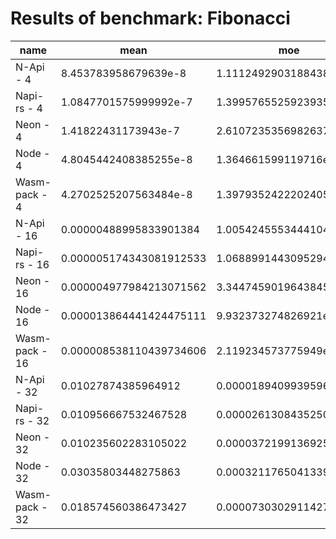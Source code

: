 # Results of benchmark: Fibonacci

|name|mean|moe|
|----|----|----|
|N-Api - 4|8.453783958679639e-8|1.1112492903188438e-9|
|Napi-rs - 4|1.0847701575999992e-7|1.3995765525923935e-9|
|Neon - 4|1.41822431173943e-7|2.6107235356982637e-9|
|Node - 4|4.8045442408385255e-8|1.364661599119716e-10|
|Wasm-pack - 4|4.2702525207563484e-8|1.3979352422202405e-10|
|N-Api - 16|0.00000488995833901384|1.0054245553444104e-8|
|Napi-rs - 16|0.000005174343081912533|1.0688991443095294e-8|
|Neon - 16|0.000004977984213071562|3.3447459019643845e-8|
|Node - 16|0.000013864441424475111|9.932373274826921e-8|
|Wasm-pack - 16|0.000008538110439734606|2.119234573775949e-8|
|N-Api - 32|0.01027874385964912|0.00001894099395967004|
|Napi-rs - 32|0.010956667532467528|0.000026130843525007024|
|Neon - 32|0.010235602283105022|0.00003721991369257202|
|Node - 32|0.03035803448275863|0.00032117650413394466|
|Wasm-pack - 32|0.018574560386473427|0.00007303029114271434|
